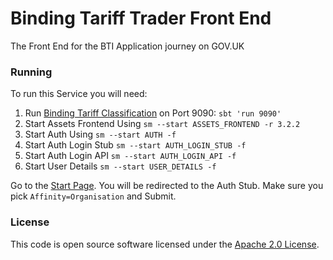 
# Binding Tariff Trader Front End

The Front End for the BTI Application journey on GOV.UK


### Running

To run this Service you will need:

1) Run [Binding Tariff Classification](https://github.com/hmrc/binding-tariff-classification) on Port 9090: `sbt 'run 9090'`
2) Start Assets Frontend Using `sm --start ASSETS_FRONTEND -r 3.2.2`
3) Start Auth Using `sm --start AUTH -f`
4) Start Auth Login Stub `sm --start AUTH_LOGIN_STUB -f`
5) Start Auth Login API `sm --start AUTH_LOGIN_API -f`
6) Start User Details `sm --start USER_DETAILS -f`

Go to the [Start Page](http://localhost:9000/binding-tariff-trader-frontend/registeredAddressForEori).
You will be redirected to the Auth Stub. Make sure you pick `Affinity=Organisation` and Submit.

### License

This code is open source software licensed under the [Apache 2.0 License]("http://www.apache.org/licenses/LICENSE-2.0.html").
